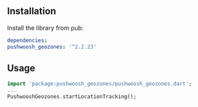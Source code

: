## Installation

Install the library from pub:

```yaml
dependencies:
pushwoosh_geozones: '^2.2.23'
```

## Usage
```dart
import 'package:pushwoosh_geozones/pushwoosh_geozones.dart';
...
PushwooshGeozones.startLocationTracking();
```
